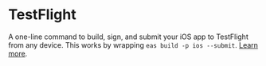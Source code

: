 # TestFlight

A one-line command to build, sign, and submit your iOS app to TestFlight from any device. This works by wrapping `eas build -p ios --submit`. [Learn more](https://docs.expo.dev/submit/ios/).
